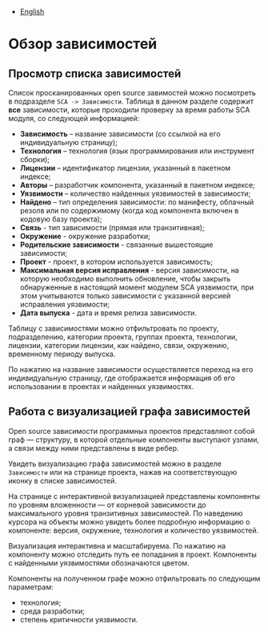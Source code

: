 - [English](../../sca/sca-dependencies.en/)

# Обзор зависимостей

## Просмотр списка зависимостей

Список просканированных open source завимостей можно посмотреть в подразделе `SCA -> Зависимости`. Таблица в данном разделе содержит **все** зависимости, которые проходили проверку за время работы SCA модуля, со следующей информацией:

- **Зависимость** – название зависимости (со ссылкой на его индивидуальную страницу);
- **Технология** – технология (язык программирования или инструмент сборки);
- **Лицензии** – идентификатор лицензии, указанный в пакетном индексе;
- **Авторы** – разработчик компонента, указанный в пакетном индексе;
- **Уязвимости** – количество найденных уязвимостей в зависимости;
- **Найдено** – тип определения зависимости: по манифесту, облачный резолв или по содержимому (когда код компонента включен в кодовую базу проекта);
- **Связь** - тип зависимости (прямая или транзитивная);
- **Окружение** - окружение разработки;
- **Родительские зависимости** - связанные вышестоящие зависимости;
- **Проект** - проект, в котором используется зависимость;
- **Максимальная версия исправления** - версия зависимости, на которую необходимо выполнить обновление, чтобы закрыть обнаруженные в настоящий момент модулем SCA уязвимости, при этом учитываются только зависимости с указанной версией исправления уязвимости;
- **Дата выпуска** - дата и время релиза зависимости.

Таблицу с зависимостями можно отфильтровать по проекту, подразделению, категории проекта, группах проекта, технологии, лицензии, категории лицензии, как найдено, связи, окружению, временному периоду выпуска.

По нажатию на название зависимости осуществляется переход на его индивидуальную страницу, где отображается информация об его использовании в проектах и найденных уязвимостях.

## Работа с визуализацией графа зависимостей

Open source зависимости программных проектов представляют собой граф — структуру, в которой отдельные компоненты выступают узлами, а связи между ними представлены в виде ребер.

Увидеть визуализацию графа зависимостей можно в разделе `Зависимости` или на странице проекта, нажав на соответствующую иконку в списке зависимостей.

На странице с интерактивной визуализацией представлены компоненты по уровням вложенности — от корневой зависимости до максимального уровня транзитивных зависимостей. По наведению курсора на объекты можно увидеть более подробную информацию о компоненте: версия, окружение, технология и количество уязвимостей.

Визуализация интерактивна и масштабируема. По нажатию на компоненту можно отследить путь ее попадания в проект. Компоненты с найденными уязвимостями обозначаются цветом.

Компоненты на полученном графе можно отфильтровать по следующим параметрам:

- технология;
- среда разработки;
- степень критичности уязвимости.
